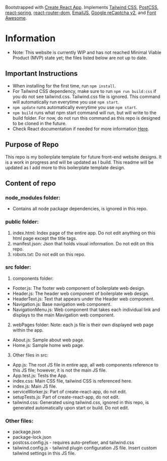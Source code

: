 Bootstrapped with [Create React App](https://github.com/facebook/create-react-app).
Implements [Tailwind CSS](https://tailwindcss.com/), [PostCSS](https://www.npmjs.com/package/postcss), [react-spring](https://www.react-spring.io/), [react-router-dom](https://www.npmjs.com/package/react-router-dom), [EmailJS](https://www.emailjs.com/docs/), [Google reCaptcha v2](https://www.npmjs.com/package/react-google-recaptcha), and [Font Awesome](https://fontawesome.com/how-to-use/on-the-web/using-with/react).

# Information

- Note: This website is currently WIP and has not reached Minimal Viable Product (MVP) state yet; the files listed below are not up to date.

## Important Instructions

- When installing for the first time, run `npm install`. 
- For Tailwind CSS dependency, make sure to run `npm run build:css` if you do not see tailwind.css. Tailwind.css file is ignored. This command will automatically run everytime you use `npm start`.
- `npm update` runs automatically everytime you use `npm start`.
- `npm build` runs what npm start command will run, but will write to the build folder. For now, do not run this command as this repo is designed to be cloned in the future.
- Check React documentation if needed for more information [Here](https://github.com/facebook/create-react-app).

## Purpose of Repo

This repo is my boilerplate template for future front-end website designs. It is a work in progress and will be updated as I build. This readme will be updated as I add more to this boilerplate template design.

## Content of repo

### node_modules folder:
- Contains all node package dependencies, is ignored in this repo.
### public folder:
1. index.html: Index page of the entire app. Do not edit anything on this html page except the title tags.
2. manifest.json: Json that holds visual information. Do not edit on this repo.
3. robots.txt: Do not edit on this repo.
### src folder:
1. components folder:
- Footer.js: The footer web component of boilerplate web design.
- Header.js: The header web component of boilerplate web design.
- HeaderText.js: Text that appears under the Header web component.
- Navigation.js: Base navigation web component.
- NavigationMenu.js: Web component that takes each individual link and displays to the main Mavigation web component.
2. webPages folder:
Note: each js file is their own displayed web page within the app.
- About.js: Sample about web page.
- Home.js: Sample home web page.
3. Other files in src:
- App.js: The root JS file in entire app, all web components reference to this JS file; however, it is not the main JS file.
- App.test.js: Tests the App.
- index.css: Main CSS file, tailwind CSS is referenced here.
- index.js: Main JS file.
- serviceWorker.js: Part of create-react-app, do not edit.
- setupTests.js: Part of create-react-app, do not edit.
- tailwind.css: Generated using tailwind.css, ignored in this repo, is generated automatically upon start or build. Do not edit.

### Other files:
- package.json
- package-lock.json
- postcss.config.js - requires auto-prefixer, and tailwind.css
- tailwind.config.js - tailwind plugin configuration JS file. Insert custom tailwind settings in this JS file.